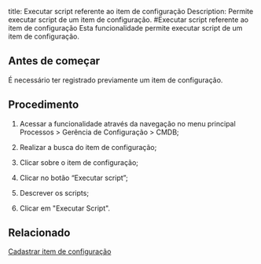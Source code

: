 title: Executar script referente ao item de configuração
Description: Permite executar script de um item de configuração. 
#Executar script referente ao item de configuração
Esta funcionalidade permite executar script de um item de configuração.

Antes de começar
--------------------

É necessário ter registrado previamente um item de configuração.

Procedimento
----------------

1.  Acessar a funcionalidade através da navegação no menu principal Processos \>
    Gerência de Configuração \> CMDB;

2.  Realizar a busca do item de configuração;

3.  Clicar sobre o item de configuração;

4.  Clicar no botão “Executar script”;

5.  Descrever os scripts;

6.  Clicar em "Executar Script".

Relacionado
----------------

[Cadastrar item de configuração](/pt-br/citsmart-platform-9/processes/configuration/use/register-CI.html)

<!-- !!! tip "About"

    <b>Product/Version:</b> CITSmart | 9.00 &nbsp;&nbsp;
    <b>Updated:</b>01/15/2019 – Larissa Lourenço
